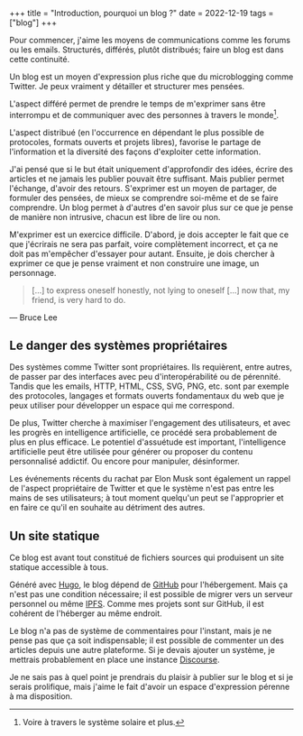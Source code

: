 +++
title = "Introduction, pourquoi un blog ?"
date = 2022-12-19
tags = ["blog"]
+++

Pour commencer, j'aime les moyens de communications comme les forums ou les emails. Structurés, différés, plutôt distribués; faire un blog est dans cette continuité.

Un blog est un moyen d'expression plus riche que du microblogging comme Twitter. Je peux vraiment y détailler et structurer mes pensées.

L'aspect différé permet de prendre le temps de m'exprimer sans être interrompu et de communiquer avec des personnes à travers le monde[^1].

[^1]: Voire à travers le système solaire et plus.

L'aspect distribué (en l'occurrence en dépendant le plus possible de protocoles, formats ouverts et projets libres), favorise le partage de l'information et la diversité des façons d'exploiter cette information.

J'ai pensé que si le but était uniquement d'approfondir des idées, écrire des articles et ne jamais les publier pouvait être suffisant. Mais publier permet l'échange, d'avoir des retours. S'exprimer est un moyen de partager, de formuler des pensées, de mieux se comprendre soi-même et de se faire comprendre. Un blog permet à d'autres d'en savoir plus sur ce que je pense de manière non intrusive, chacun est libre de lire ou non.

M'exprimer est un exercice difficile. D'abord, je dois accepter le fait que ce que j'écrirais ne sera pas parfait, voire complètement incorrect, et ça ne doit pas m'empêcher d'essayer pour autant. Ensuite, je dois chercher à exprimer ce que je pense vraiment et non construire une image, un personnage.

> [...] to express oneself honestly, not lying to oneself [...] now that, my friend, is very hard to do.

— Bruce Lee

## Le danger des systèmes propriétaires

Des systèmes comme Twitter sont propriétaires. Ils requièrent, entre autres, de passer par des interfaces avec peu d'interopérabilité ou de pérennité. Tandis que les emails, HTTP, HTML, CSS, SVG, PNG, etc. sont par exemple des protocoles, langages et formats ouverts fondamentaux du web que je peux utiliser pour développer un espace qui me correspond.

De plus, Twitter cherche à maximiser l'engagement des utilisateurs, et avec les progrès en intelligence artificielle, ce procédé sera probablement de plus en plus efficace. Le potentiel d'assuétude est important, l'intelligence artificielle peut être utilisée pour générer ou proposer du contenu personnalisé addictif. Ou encore pour manipuler, désinformer.

Les événements récents du rachat par Elon Musk sont également un rappel de l'aspect propriétaire de Twitter et que le système n'est pas entre les mains de ses utilisateurs; à tout moment quelqu'un peut se l'approprier et en faire ce qu'il en souhaite au détriment des autres.

## Un site statique

Ce blog est avant tout constitué de fichiers sources qui produisent un site statique accessible à tous.

Généré avec [Hugo](https://gohugo.io/), le blog dépend de [GitHub](https://github.com) pour l'hébergement. Mais ça n'est pas une condition nécessaire; il est possible de migrer vers un serveur personnel ou même [IPFS](https://ipfs.tech). Comme mes projets sont sur GitHub, il est cohérent de l'héberger au même endroit.

Le blog n'a pas de système de commentaires pour l'instant, mais je ne pense pas que ça soit indispensable; il est possible de commenter un des articles depuis une autre plateforme. Si je devais ajouter un système, je mettrais probablement en place une instance [Discourse](https://www.discourse.org/).

Je ne sais pas à quel point je prendrais du plaisir à publier sur le blog et si je serais prolifique, mais j'aime le fait d'avoir un espace d'expression pérenne à ma disposition.

